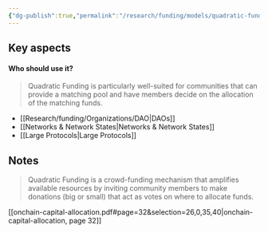 ```yaml
---
{"dg-publish":true,"permalink":"/research/funding/models/quadratic-funding/"}
---
```


## Key aspects

#### Who should use it?
> Quadratic Funding is particularly well-suited for communities that can provide a matching pool and have members decide on the allocation of the matching funds.
+ [[Research/funding/Organizations/DAO\|DAOs]]
+ [[Networks & Network States\|Networks & Network States]]
+ [[Large Protocols\|Large Protocols]]
## Notes

> Quadratic Funding is a crowd-funding mechanism that amplifies available resources by inviting community members to make donations (big or small) that act as votes on where to allocate funds.

[[onchain-capital-allocation.pdf#page=32&selection=26,0,35,40|onchain-capital-allocation, page 32]]


